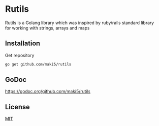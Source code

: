 # Rutils

Rutils is a Golang library which was inspired by ruby/rails standard library for working with strings, arrays and maps

## Installation

Get repository

```bash
go get github.com/maki5/rutils
```

## GoDoc

https://godoc.org/github.com/maki5/rutils

## License
[MIT](https://choosealicense.com/licenses/mit/)